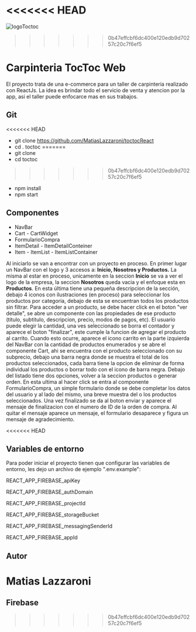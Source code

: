 <<<<<<< HEAD
=======

![logoToctoc](https://user-images.githubusercontent.com/89713593/176347008-25fb05c6-3df8-4b4a-950b-fae4dacfd166.png)
>>>>>>> 0b47effcbf6dc400e120edb9d70257c20c7f6ef5

# Carpinteria TocToc Web
El proyecto trata de una e-commerce para un taller de carpinteria realizado con ReactJs. La idea es brindar todo el servicio de venta y atencion por la app, asi el taller puede enfocarce mas en sus trabajos.

## Git

<<<<<<< HEAD
- git clone https://github.com/MatiasLazzaroni/toctocReact
- cd . toctoc
=======
- git clone 
- cd toctoc
>>>>>>> 0b47effcbf6dc400e120edb9d70257c20c7f6ef5
- npm install
- npm start

## Componentes

- NavBar
- Cart - CartWidget
- FormularioCompra
- ItemDetail - ItemDetailConteiner
- Item - ItemList - ItemListContainer

Al iniciarlo se van a encontrar con un proyecto en proceso. En primer lugar un NavBar con el logo y 3 accesos a: **Inicio, Nosotros y Productos.**
La misma al estar en proceso, unicamente en la seccion **Inicio** se va a ver el logo de la empresa, la seccion **Nosotros** queda vacia y el enfoque esta en **Productos**. En esta última tiene una pequeña descripcion de la sección, debajo 4 iconos con ilustraciones (en proceso) para seleccionar los productos por categoria, debajo de esta se encuentran todos los productos sin filtrar.
Para acceder a un producto, se debe hacer click en el boton "ver detalle", se abre un componente con las propiedades de ese producto (titulo, subtitulo, descripcion, precio, modos de pagos, etc).
El usuario puede elegir la cantidad, una ves seleccionado se borra el contador y aparece el boton "finalizar", este cumple la funcion de agregar el producto al carrito. Cuando esto ocurre, aparece el icono carrito en la parte izquierda del NavBar con la cantidad de productos enumerados y se abre el componente Cart, ahi se encuentra con el producto seleccionado con su subprecio, debajo una barra negra donde se muestra el total de los productos seleccionados, cada barra tiene la opcion de eliminar de forma individual los productos o borrar todo con el icono de barra negra. Debajo del listado tiene dos opciones, volver a la seccion productos o generar orden. En esta ultima al hacer click se entra al componente FormularioCompra, un simple formulario donde se debe completar los datos del usuario y al lado del mismo, una breve muestra del o los productos seleccionados. Una vez finalizado se da al boton enviar y aparece el mensaje de finalizacion con el numero de ID de la orden de compra. Al quitar el mensaje aparece un mensaje, el formulario desaparece y figura un mensaje de agradecimiento.

<<<<<<< HEAD
## Variables de entorno

Para poder iniciar el proyecto tienen que configurar las variables de entorno, les dejo un archivo de ejemplo ".env.example":

REACT_APP_FIREBASE_apiKey

REACT_APP_FIREBASE_authDomain

REACT_APP_FIREBASE_projectId

REACT_APP_FIREBASE_storageBucket

REACT_APP_FIREBASE_messagingSenderId

REACT_APP_FIREBASE_appId

## Autor

Matias Lazzaroni
=======
## Firebase
>>>>>>> 0b47effcbf6dc400e120edb9d70257c20c7f6ef5
